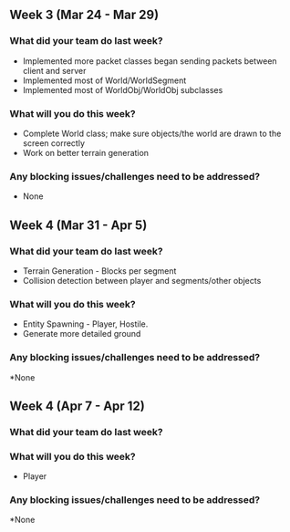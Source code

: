 ## Week 3 (Mar 24 - Mar 29)

### What did your team do last week?
* Implemented more packet classes began sending packets between client and server
* Implemented most of World/WorldSegment
* Implemented most of WorldObj/WorldObj subclasses

### What will you do this week?
* Complete World class; make sure objects/the world are drawn to the screen correctly
* Work on better terrain generation

### Any blocking issues/challenges need to be addressed?
* None

## Week 4 (Mar 31 - Apr 5)

### What did your team do last week?
* Terrain Generation - Blocks per segment
* Collision detection between player and segments/other objects

### What will you do this week?
* Entity Spawning - Player, Hostile.
* Generate more detailed ground


### Any blocking issues/challenges need to be addressed?
*None

## Week 4 (Apr 7 - Apr 12)

### What did your team do last week?


### What will you do this week?
* Player

### Any blocking issues/challenges need to be addressed?
*None
